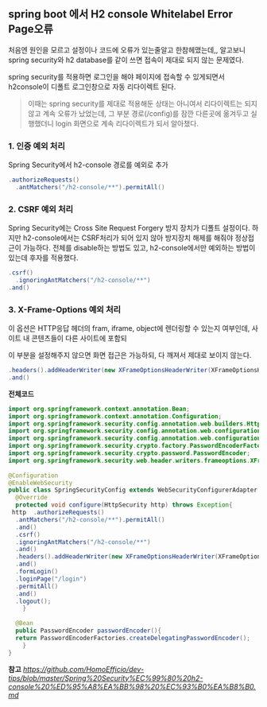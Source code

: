 

## spring boot 에서 H2 console Whitelabel Error Page오류

처음엔 원인을 모르고 설정이나 코드에 오류가 있는줄알고 한참헤맸는데,,
알고보니 spring security와 h2 database를 같이 쓰면 접속이 제대로 되지 않는 문제였다.

spring security를 적용하면 로그인을 해야 페이지에 접속할 수 있게되면서 h2console이 디폴트 로그인창으로 자동 리다이렉트 된다.
> 이때는 spring security를 제대로 적용해둔 상태는 아니여서 리다이렉트는 되지 않고 계속 오류가 났었는데, 그 부분 경로(/config)를 잠깐 다른곳에 옮겨두고 실행했더니 login 화면으로 계속 리다이렉트가 되서 알아챘다.

### 1. 인증 예외 처리
Spring Security에서 h2-console 경로를 예외로 추가
```java
.authorizeRequests()  
  .antMatchers("/h2-console/**").permitAll()
```

### 2. CSRF 예외 처리
Spring Security에는 Cross Site Request Forgery 방지 장치가 디폴트 설정이다.
하지만 h2-console에서는 CSRF처리가 되어 있지 않아 방지장치 해제를 해줘야 정상접근이 가능하다. 전체를 disable하는 방법도 있고, h2-console에서만 예외하는 방법이 있는데 후자를 적용했다.
```java
.csrf()  
  .ignoringAntMatchers("/h2-console/**")  
.and()
```

### 3. X-Frame-Options 예외 처리
이 옵션은 HTTP응답 헤더의 fram, iframe, object에 렌더링할 수 있는지 여부인데, 사이트 내 콘텐츠들이 다른 사이트에 포함되

이 부분을 설정해주지 않으면 화면 접근은 가능하되, 다 깨져서 제대로 보이지 않는다.
```java
.headers().addHeaderWriter(new XFrameOptionsHeaderWriter(XFrameOptionsHeaderWriter.XFrameOptionsMode.SAMEORIGIN))  
.and()
```


**전체코드**
```java
import org.springframework.context.annotation.Bean;  
import org.springframework.context.annotation.Configuration;  
import org.springframework.security.config.annotation.web.builders.HttpSecurity;  
import org.springframework.security.config.annotation.web.configuration.EnableWebSecurity;  
import org.springframework.security.config.annotation.web.configuration.WebSecurityConfigurerAdapter;  
import org.springframework.security.crypto.factory.PasswordEncoderFactories;  
import org.springframework.security.crypto.password.PasswordEncoder;  
import org.springframework.security.web.header.writers.frameoptions.XFrameOptionsHeaderWriter;  
  
@Configuration  
@EnableWebSecurity  
public class SpringSecurityConfig extends WebSecurityConfigurerAdapter {  
  @Override  
  protected void configure(HttpSecurity http) throws Exception{  
 http  .authorizeRequests()  
  .antMatchers("/h2-console/**").permitAll()  
  .and()  
  .csrf()  
  .ignoringAntMatchers("/h2-console/**")  
  .and()  
  .headers().addHeaderWriter(new XFrameOptionsHeaderWriter(XFrameOptionsHeaderWriter.XFrameOptionsMode.SAMEORIGIN))  
  .and()  
  .formLogin()  
  .loginPage("/login")  
  .permitAll()  
  .and()  
  .logout();  
    }  
  
  @Bean  
  public PasswordEncoder passwordEncoder(){  
  return PasswordEncoderFactories.createDelegatingPasswordEncoder();  
    }  
}
```

**참고**
*https://github.com/HomoEfficio/dev-tips/blob/master/Spring%20Security%EC%99%80%20h2-console%20%ED%95%A8%EA%BB%98%20%EC%93%B0%EA%B8%B0.md*
<!--stackedit_data:
eyJoaXN0b3J5IjpbNTExNzIwNTAyXX0=
-->